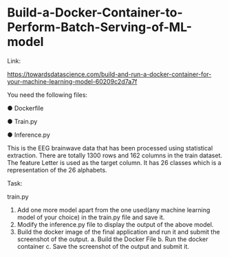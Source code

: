 # Build-a-Docker-Container-to-Perform-Batch-Serving-of-ML-model

Link:

https://towardsdatascience.com/build-and-run-a-docker-container-for-your-machine-learning-model-60209c2d7a7f

You need the following files:

● Dockerfile

● Train.py

● Inference.py


This is the EEG brainwave data that has been processed using statistical extraction.
There are totally 1300 rows and 162 columns in the train dataset. The feature Letter is
used as the target column. It has 26 classes which is a representation of the 26
alphabets.

Task:

train.py
1. Add one more model apart from the one used(any machine
learning model of your choice) in the train.py file and save it. 
2. Modify the inference.py file to display the output of the above model. 
3. Build the docker image of the final application and run it and submit the
screenshot of the output. 
a. Build the Docker File
b. Run the docker container
c. Save the screenshot of the output and submit it.
